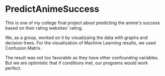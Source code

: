 # PredictAnimeSuccess

This is one of my college final project about predicting the anime's success based on their rating websites' rating.

We, as a group, worked on it by visualizaing the data with graphs and decision trees.
For the visualization of Machine Learning results, we used Confusion Matrix.

The result was not too favorable as they have other confounding variables. But we are optimistic that if conditions met, our programs would work perfect.
